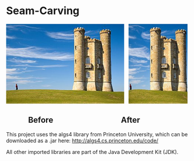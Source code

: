 # Seam-Carving

![Screenshot](docs/images/tower.jpg)   ![Screenshot](docs/images/small.jpg)
##             Before                                     After



This project uses the algs4 library from Princeton University, which can be downloaded as a .jar here:
http://algs4.cs.princeton.edu/code/

All other imported libraries are part of the Java Development Kit (JDK).
